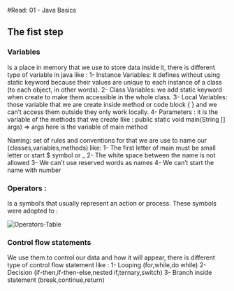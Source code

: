 #Read: 01 - Java Basics
## The fist step
### Variables
Is a place in memory that we use to store data inside it, there is different type of variable in java like :
1-	Instance Variables: it defines without using static keyword because their values are unique to each instance of a class (to each object, in other words).
2-	Class Variables:  we add static keyword when create to make them accessible in the whole class.
3-	Local Variables: those variable that we are create inside method or code block { } and we can’t access them outside they only work locally.
4-	 Parameters : it is the variable of the methods that we create like :
public static void main(String [] args) => args here is the variable of main method

Naming: set of rules and conventions for that we are use  to  name our (classes,variables,methods)  like:
1-	The first letter of main must be small letter or start $ symbol or _ 
2-	The white space between the name is not allowed
3-	We can’t use reserved words as names
4-	We can’t start the name  with number

### Operators :
Is a symbol’s that usually represent an action or process. These symbols were adopted to :    

![Operators-Table](https://user-images.githubusercontent.com/97651232/155838262-c51d36f8-0b58-4330-a9de-2b71fa75ac77.png)



### Control flow statements
We use them to control our data and how it will appear, there is different type of control flow statement like :
1-	Looping   (for,while,do while)
2-	Decision (if-then,if-then-else,nested if,ternary,switch)
3-	Branch inside statement (break,continue,return)
